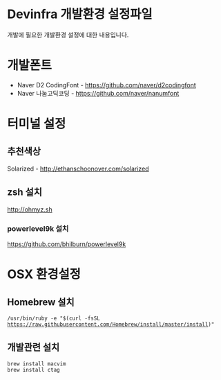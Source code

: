 Devinfra 개발환경 설정파일
======================

개발에 필요한 개발환경 설정에 대한 내용입니다.

# 개발폰트

* Naver D2 CodingFont - <https://github.com/naver/d2codingfont>
* Naver 나눔고딕코딩 - <https://github.com/naver/nanumfont>

# 터미널 설정

## 추천색상
Solarized - <http://ethanschoonover.com/solarized>

## zsh 설치
<http://ohmyz.sh>

### powerlevel9k 설치
<https://github.com/bhilburn/powerlevel9k>

# OSX 환경설정

## Homebrew 설치
<code>/usr/bin/ruby -e "$(curl -fsSL https://raw.githubusercontent.com/Homebrew/install/master/install)"</code>

## 개발관련 설치
<pre>
<code>brew install macvim</code>
<code>brew install ctag</code>
</pre>
